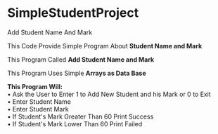 # SimpleStudentProject
Add Student Name And Mark

This Code Provide Simple Program About **Student Name and Mark**  

This Program Called **Add Student Name and Mark**  

This Program Uses Simple **Arrays as Data Base**    

**This Program Will:**  
•	Ask the User to Enter 1 to Add New Student and his Mark or 0 to Exit  
•	Enter Student Name  
•	Enter Student Mark  
•	If Student's Mark Greater Than 60 Print Success  
•	If Student's Mark Lower Than 60 Print Failed   
